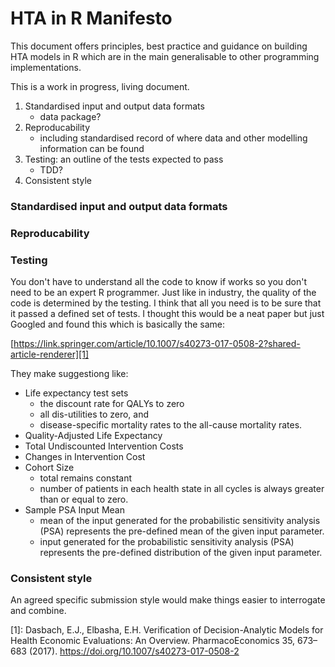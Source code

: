 # HTA in R Manifesto

This document offers principles, best practice and guidance on building HTA models in R which are in the main generalisable to other programming implementations.

This is a work in progress, living document.

1. Standardised input and output data formats
   * data package?
2. Reproducability
   * including standardised record of where data and other modelling information can be found
3. Testing: an outline of the tests expected to pass
   * TDD?
4. Consistent style 

### Standardised input and output data formats

### Reproducability

### Testing

You don't have to understand all the code to know if works so you don't need to be an expert R programmer. Just like in industry, the quality of the code is determined by the testing. I think that all you need is to be sure that it passed a defined set of tests. I thought this would be a neat paper but just Googled and found this which is basically the same:

[https://link.springer.com/article/10.1007/s40273-017-0508-2?shared-article-renderer][1]

They make suggestiong like:

* Life expectancy test sets
  * the discount rate for QALYs to zero 
  * all dis-utilities to zero, and 
  * disease-specific mortality rates to the all-cause mortality rates.  
* Quality-Adjusted Life Expectancy  
* Total Undiscounted Intervention Costs 
* Changes in Intervention Cost   
* Cohort Size
  * total remains constant
  * number of patients in each health state in all cycles is always greater than or equal to zero.
* Sample PSA Input Mean 
  * mean of the input generated for the probabilistic sensitivity analysis (PSA) represents the pre-defined mean of the given input parameter. 
  * input generated for the probabilistic sensitivity analysis (PSA) represents the pre-defined distribution of the given input parameter. 

### Consistent style

An agreed specific submission style would make things easier to interrogate and combine.


[1]: Dasbach, E.J., Elbasha, E.H. Verification of Decision-Analytic Models for Health Economic Evaluations: An Overview. PharmacoEconomics 35, 673–683 (2017). https://doi.org/10.1007/s40273-017-0508-2

